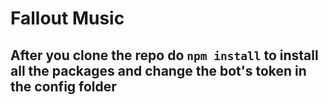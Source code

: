 # Fallout Music

## After you clone the repo do `npm install` to install all the packages and change the bot's token in the config folder
